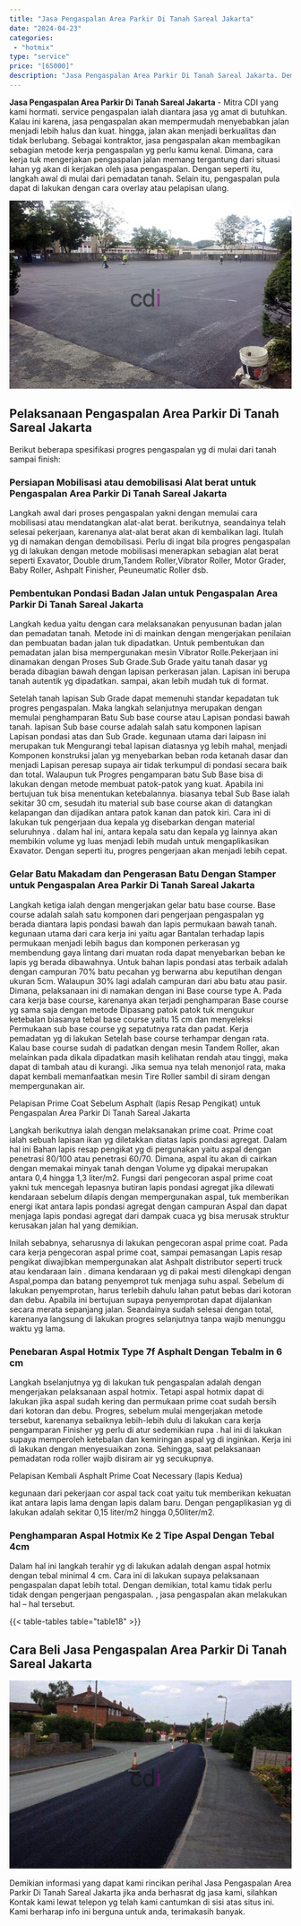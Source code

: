 ```yaml
---
title: "Jasa Pengaspalan Area Parkir Di Tanah Sareal Jakarta"
date: "2024-04-23"
categories:
 - "hotmix"
type: "service"
price: "[65000]"
description: "Jasa Pengaspalan Area Parkir Di Tanah Sareal Jakarta. Demikian informasi yang dapat kami rincikan perihal Jasa Pengaspalan Area Parkir Di Tanah Sareal Jakart..."
---
```


**Jasa Pengaspalan Area Parkir Di Tanah Sareal Jakarta** - Mitra CDI yang kami hormati. service pengaspalan ialah diantara jasa yg amat di butuhkan. Kalau ini karena, jasa pengaspalan akan mempermudah menyebabkan jalan menjadi lebih halus dan kuat. hingga, jalan akan menjadi berkualitas dan tidak berlubang. Sebagai kontraktor, jasa pengaspalan akan membagikan sebagian metode kerja pengaspalan yg perlu kamu kenal. Dimana, cara kerja tuk mengerjakan pengaspalan jalan memang tergantung dari situasi lahan yg akan di kerjakan oleh jasa pengaspalan. Dengan seperti itu, langkah awal di mulai dari pemadatan tanah. Selain itu, pengaspalan pula dapat di lakukan dengan cara overlay atau pelapisan ulang.

![Jasa Pengaspalan Area Parkir Di Tanah Sareal Jakarta](/images/hotmix/jasa-hotmix-aspal-03.jpg)

## Pelaksanaan Pengaspalan Area Parkir Di Tanah Sareal Jakarta

Berikut beberapa spesifikasi progres pengaspalan yg di mulai dari tanah sampai finish:

### Persiapan Mobilisasi atau demobilisasi Alat berat untuk Pengaspalan Area Parkir Di Tanah Sareal Jakarta

Langkah awal dari proses pengaspalan yakni dengan memulai cara mobilisasi atau mendatangkan alat-alat berat. berikutnya, seandainya telah selesai pekerjaan, karenanya alat-alat berat akan di kembalikan lagi. Itulah yg di namakan dengan demobilisasi. Perlu di ingat bila progres pengaspalan yg di lakukan dengan metode mobilisasi menerapkan sebagian alat berat seperti Exavator, Double drum,Tandem Roller,Vibrator Roller, Motor Grader, Baby Roller, Ashpalt Finisher, Peuneumatic Roller dsb.

### Pembentukan Pondasi Badan Jalan untuk Pengaspalan Area Parkir Di Tanah Sareal Jakarta

Langkah kedua yaitu dengan cara melaksanakan penyusunan badan jalan dan pemadatan tanah. Metode ini di mainkan dengan mengerjakan penilaian dan pembuatan badan jalan tuk dipadatkan. Untuk pembentukan dan pemadatan jalan bisa mempergunakan mesin Vibrator Rolle.Pekerjaan ini dinamakan dengan Proses Sub Grade.Sub Grade yaitu tanah dasar yg berada dibagian bawah dengan lapisan perkerasan jalan. Lapisan ini berupa tanah autentik yg dipadatkan. sampai, akan lebih mudah tuk di format.

Setelah tanah lapisan Sub Grade dapat memenuhi standar kepadatan tuk progres pengaspalan. Maka langkah selanjutnya merupakan dengan memulai penghamparan Batu Sub base course atau Lapisan pondasi bawah tanah. lapisan Sub base course adalah salah satu komponen lapisan Lapisan pondasi atas dan Sub Grade. kegunaan utama dari laipasn ini merupakan tuk Mengurangi tebal lapisan diatasnya yg lebih mahal, menjadi Komponen konstruksi jalan yg menyebarkan beban roda ketanah dasar dan menjadi Lapisan peresap supaya air tidak terkumpul di pondasi secara baik dan total. Walaupun tuk Progres pengamparan batu Sub Base bisa di lakukan dengan metode membuat patok-patok yang kuat. Apabila ini bertujuan tuk bisa menentukan ketebalannya. biasanya tebal Sub Base ialah sekitar 30 cm, sesudah itu material sub base course akan di datangkan kelapangan dan dijadikan antara patok kanan dan patok kiri. Cara ini di lakukan tuk pengerjaan dua kepala yg disebarkan dengan material seluruhnya . dalam hal ini, antara kepala satu dan kepala yg lainnya akan membikin volume yg luas menjadi lebih mudah untuk mengaplikasikan Exavator. Dengan seperti itu, progres pengerjaan akan menjadi lebih cepat.

### Gelar Batu Makadam dan Pengerasan Batu Dengan Stamper untuk Pengaspalan Area Parkir Di Tanah Sareal Jakarta

Langkah ketiga ialah dengan mengerjakan gelar batu base course. Base course adalah salah satu komponen dari pengerjaan pengaspalan yg berada diantara lapis pondasi bawah dan lapis permukaan bawah tanah. kegunaan utama dari cara kerja ini yaitu agar Bantalan terhadap lapis permukaan menjadi lebih bagus dan komponen perkerasan yg membendung gaya lintang dari muatan roda dapat menyebarkan beban ke lapis yg berada dibawahnya. Untuk bahan lapis pondasi atas terbaik adalah dengan campuran 70% batu pecahan yg berwarna abu keputihan dengan ukuran 5cm. Walaupun 30% lagi adalah campuran dari abu batu atau pasir. Dimana, pelaksanaan ini di namakan dengan ini Base course type A. Pada cara kerja base course, karenanya akan terjadi penghamparan Base course yg sama saja dengan metode Dipasang patok patok tuk mengukur ketebalan biasanya tebal base course yaitu 15 cm dan menyeleksi Permukaan sub base course yg sepatutnya rata dan padat. Kerja pemadatan yg di lakukan Setelah base course terhampar dengan rata. Kalau base course sudah di padatkan dengan mesin Tandem Roller, akan melainkan pada dikala dipadatkan masih kelihatan rendah atau tinggi, maka dapat di tambah atau di kurangi. Jika semua nya telah menonjol rata, maka dapat kembali memanfaatkan mesin Tire Roller sambil di siram dengan mempergunakan air.

Pelapisan Prime Coat Sebelum Asphalt (lapis Resap Pengikat) untuk Pengaspalan Area Parkir Di Tanah Sareal Jakarta

Langkah berikutnya ialah dengan melaksanakan prime coat. Prime coat ialah sebuah lapisan ikan yg diletakkan diatas lapis pondasi agregat. Dalam hal ini Bahan lapis resap pengikat yg di pergunakan yaitu aspal dengan penetrasi 80/100 atau penetrasi 60/70. Dimana, aspal itu akan di cairkan dengan memakai minyak tanah dengan Volume yg dipakai merupakan antara 0,4 hingga 1,3 liter/m2. Fungsi dari pengecoran aspal prime coat yakni tuk mencegah lepasnya butiran lapis pondasi agregat jika dilewati kendaraan sebelum dilapis dengan mempergunakan aspal, tuk memberikan energi ikat antara lapis pondasi agregat dengan campuran Aspal dan dapat menjaga lapis pondasi agregat dari dampak cuaca yg bisa merusak struktur kerusakan jalan hal yang demikian.

Inilah sebabnya, seharusnya di lakukan pengecoran aspal prime coat. Pada cara kerja pengecoran aspal prime coat, sampai pemasangan Lapis resap pengikat diwajibkan mempergunakan alat Ashpalt distributor seperti truck atau kendaraan lain . dimana kendaraan yg di pakai mesti dilengkapi dengan Aspal,pompa dan batang penyemprot tuk menjaga suhu aspal. Sebelum di lakukan penyemprotan, harus terlebih dahulu lahan patut bebas dari kotoran dan debu. Apabila ini bertujuan supaya penyemprotan dapat dijalankan secara merata sepanjang jalan. Seandainya sudah selesai dengan total, karenanya langsung di lakukan progres selanjutnya tanpa wajib menunggu waktu yg lama.

### Penebaran Aspal Hotmix Type 7f Asphalt Dengan Tebalm in 6 cm

Langkah bselanjutnya yg di lakukan tuk pengaspalan adalah dengan mengerjakan pelaksanaan aspal hotmix. Tetapi aspal hotmix dapat di lakukan jika aspal sudah kering dan permukaan prime coat sudah bersih dari kotoran dan debu. Progres, sebelum mulai mengerjakan metode tersebut, karenanya sebaiknya lebih-lebih dulu di lakukan cara kerja pengamparan Finisher yg perlu di atur sedemikian rupa . hal ini di lakukan supaya memperoleh ketebalan dan kemiringan aspal yg di inginkan. Kerja ini di lakukan dengan menyesuaikan zona. Sehingga, saat pelaksanaan pemadatan roda roller wajib disiram air yg secukupnya.

Pelapisan Kembali Asphalt Prime Coat Necessary (lapis Kedua)

kegunaan dari pekerjaan cor aspal tack coat yaitu tuk memberikan kekuatan ikat antara lapis lama dengan lapis dalam baru. Dengan pengaplikasian yg di lakukan adalah sekitar 0,15 liter/m2 hingga 0,50liter/m2.

### Penghamparan Aspal Hotmix Ke 2 Tipe Aspal Dengan Tebal 4cm

Dalam hal ini langkah terahir yg di lakukan adalah dengan aspal hotmix dengan tebal minimal 4 cm. Cara ini di lakukan supaya pelaksanaan pengaspalan dapat lebih total. Dengan demikian, total kamu tidak perlu tidak dengan pengerjaan pengaspalan. , jasa pengaspalan akan melakukan hal – hal tersebut.

{{< table-tables table="table18" >}}

## Cara Beli Jasa Pengaspalan Area Parkir Di Tanah Sareal Jakarta

![Jasa Pengaspalan Area Parkir Di Tanah Sareal Jakarta](/images/hotmix/jasa-hotmix-aspal-31.jpg)

Demikian informasi yang dapat kami rincikan perihal Jasa Pengaspalan Area Parkir Di Tanah Sareal Jakarta jika anda berhasrat dg jasa kami, silahkan Kontak kami lewat telepon yg telah kami cantumkan di sisi atas situs ini. Kami berharap info ini berguna untuk anda, terimakasih banyak.
